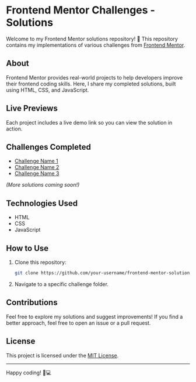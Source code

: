 # Frontend Mentor Challenges - Solutions

Welcome to my Frontend Mentor solutions repository! 🚀 This repository contains my implementations of various challenges from [Frontend Mentor](https://www.frontendmentor.io/).

## About
Frontend Mentor provides real-world projects to help developers improve their frontend coding skills. Here, I share my completed solutions, built using HTML, CSS, and JavaScript.

## Live Previews
Each project includes a live demo link so you can view the solution in action.

## Challenges Completed
- [Challenge Name 1](#)
- [Challenge Name 2](#)
- [Challenge Name 3](#)

_(More solutions coming soon!)_

## Technologies Used
- HTML
- CSS
- JavaScript

## How to Use
1. Clone this repository:
   ```sh
   git clone https://github.com/your-username/frontend-mentor-solutions.git
   ```
2. Navigate to a specific challenge folder.

## Contributions
Feel free to explore my solutions and suggest improvements! If you find a better approach, feel free to open an issue or a pull request.

## License
This project is licensed under the [MIT License](LICENSE).

---

Happy coding! 🎨💻
